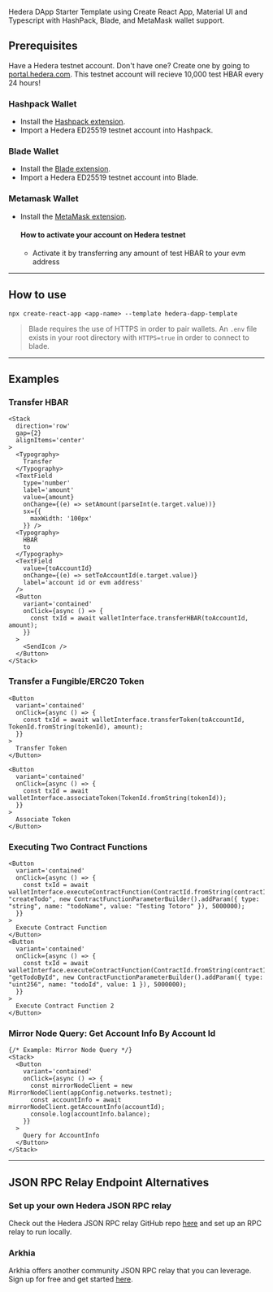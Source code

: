 Hedera DApp Starter Template using Create React App, Material UI and Typescript with HashPack, Blade, and MetaMask wallet support.

## Prerequisites
Have a Hedera testnet account. 
Don't have one? Create one by going to [portal.hedera.com](https://portal.hedera.com/register). This testnet account will recieve 10,000 test HBAR every 24 hours!

### Hashpack Wallet
* Install the [Hashpack extension](https://chrome.google.com/webstore/detail/hashpack/gjagmgiddbbciopjhllkdnddhcglnemk).  
* Import a Hedera ED25519 testnet account into Hashpack.

### Blade Wallet
* Install the [Blade extension](https://chrome.google.com/webstore/detail/blade-%E2%80%93-hedera-web3-digit/abogmiocnneedmmepnohnhlijcjpcifd).  
* Import a Hedera ED25519 testnet account into Blade.

### Metamask Wallet
* Install the [MetaMask extension](https://chrome.google.com/webstore/detail/metamask/nkbihfbeogaeaoehlefnkodbefgpgknn).  
  #### How to activate your account on Hedera testnet
  * Activate it by transferring any amount of test HBAR to your evm address

-----

## How to use
```npx create-react-app <app-name> --template hedera-dapp-template ```

> Blade requires the use of HTTPS in order to pair wallets. An `.env` file exists in your root directory with `HTTPS=true` in order to connect to blade.

----

## Examples
### Transfer HBAR
```tsx
<Stack
  direction='row'
  gap={2}
  alignItems='center'
>
  <Typography>
    Transfer
  </Typography>
  <TextField
    type='number'
    label='amount'
    value={amount}
    onChange={(e) => setAmount(parseInt(e.target.value))}
    sx={{
      maxWidth: '100px'
    }} />
  <Typography>
    HBAR
    to
  </Typography>
  <TextField
    value={toAccountId}
    onChange={(e) => setToAccountId(e.target.value)}
    label='account id or evm address'
  />
  <Button
    variant='contained'
    onClick={async () => {
      const txId = await walletInterface.transferHBAR(toAccountId, amount);
    }}
  >
    <SendIcon />
  </Button>
</Stack>
```
### Transfer a Fungible/ERC20 Token

```tsx
<Button
  variant='contained'
  onClick={async () => {
    const txId = await walletInterface.transferToken(toAccountId, TokenId.fromString(tokenId), amount);
  }}
>
  Transfer Token
</Button>

<Button
  variant='contained'
  onClick={async () => {
    const txId = await walletInterface.associateToken(TokenId.fromString(tokenId));
  }}
>
  Associate Token
</Button>
```
### Executing Two Contract Functions

```tsx
<Button
  variant='contained'
  onClick={async () => {
    const txId = await walletInterface.executeContractFunction(ContractId.fromString(contractId), "createTodo", new ContractFunctionParameterBuilder().addParam({ type: "string", name: "todoName", value: "Testing Totoro" }), 5000000);
  }}
>
  Execute Contract Function
</Button>
<Button
  variant='contained'
  onClick={async () => {
    const txId = await walletInterface.executeContractFunction(ContractId.fromString(contractId), "getTodoById", new ContractFunctionParameterBuilder().addParam({ type: "uint256", name: "todoId", value: 1 }), 5000000);
  }}
>
  Execute Contract Function 2
</Button>
```
### Mirror Node Query: Get Account Info By Account Id

```tsx
{/* Example: Mirror Node Query */}
<Stack>
  <Button
    variant='contained'
    onClick={async () => {
      const mirrorNodeClient = new MirrorNodeClient(appConfig.networks.testnet);
      const accountInfo = await mirrorNodeClient.getAccountInfo(accountId);
      console.log(accountInfo.balance);
    }}
  >
    Query for AccountInfo
  </Button>
</Stack>
```

---

## JSON RPC Relay Endpoint Alternatives
### Set up your own Hedera JSON RPC relay
Check out the Hedera JSON RPC relay GitHub repo [here](https://github.com/hashgraph/hedera-json-rpc-relay) and set up an RPC relay to run locally.

### Arkhia
Arkhia offers another community JSON RPC relay that you can leverage. Sign up for free and get started [here](https://www.arkhia.io/features/#api-services).